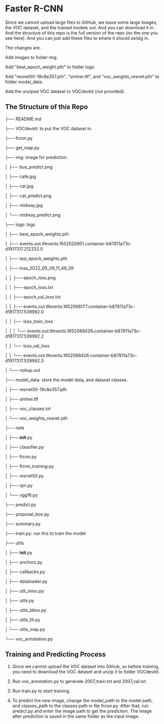 # Faster R-CNN

Since we cannot upload large files to GitHub, we leave some large images, the VOC dataset, and the trained models out. And you can download it in . And the structure of this repo is the full version of the repo (no the one you see here). And you can just add these files to where it should existg in.

The changes are:

Add images to folder img.

Add "best_epoch_weight.pth" to folder logs.

Add "resnet50-19c8e357.pth", "simhei.ttf", and "voc_weights_resnet.pth" to folder model_data.

Add the unziped VOC dataset to VOCdevkit (not provided).

## The Structure of this Repo

├── README.md

├── VOCdevkit: to put the VOC dataset in.

├── frcnn.py

├── get_map.py

├── img: image for prediction.

│   ├── bus_predict.png

│   ├── cafe.jpg

│   ├── cat.jpg

│   ├── cat_predict.png

│   ├── midway.jpg

│   └── midway_predict.png

├── logs: logs

│   ├── best_epoch_weights.pth

│   ├── events.out.tfevents.1652020951.container-b87811a73c-d1917317.212332.0

│   ├── last_epoch_weights.pth

│   ├── loss_2022_05_09_11_49_39

│   │   ├── epoch_loss.png

│   │   ├── epoch_loss.txt

│   │   ├── epoch_val_loss.txt

│   │   ├── events.out.tfevents.1652068177.container-b87811a73c-d1917317.539992.0

│   │   ├── loss_train_loss

│   │   │   └── events.out.tfevents.1652068426.container-b87811a73c-d1917317.539992.2

│   │   └── loss_val_loss

│   │       └── events.out.tfevents.1652068426.container-b87811a73c-d1917317.539992.3

│   └── nohup.out

├── model_data: store the model data, and dataset classes.

│   ├── resnet50-19c8e357.pth

│   ├── simhei.ttf

│   ├── voc_classes.txt

│   └── voc_weights_resnet.pth

├── nets

│   ├── __init__.py

│   ├── classifier.py

│   ├── frcnn.py

│   ├── frcnn_training.py

│   ├── resnet50.py

│   ├── rpn.py

│   └── vgg16.py

├── predict.py

├── proposal_box.py

├── summary.py

├── train.py: run this to train the model

├── utils

│   ├── __init__.py

│   ├── anchors.py

│   ├── callbacks.py

│   ├── dataloader.py

│   ├── util_miou.py

│   ├── utils.py

│   ├── utils_bbox.py

│   ├── utils_fit.py

│   └── utils_map.py

└── voc_annotation.py

## Training and Predicting Process
1. Since we cannot upload the VOC dataset into Github, so before training, you need to download the VOC dataset and unzip it to folder VOCdevkit.

2. Run voc_annotation.py to generate 2007_train.txt and 2007_val.txt.

3. Run train.py to start training.

4. To predict the new image, change the model_path to the model path, and classes_path to the classes path in file frcnn.py. After that, run predict.py and enter the image path to get the prediction. The image after prediction is saved in the same folder as the input image.
